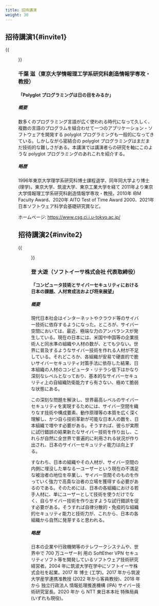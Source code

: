 ```yaml
---
title: 招待講演
weight: 30
---
```


## 招待講演1{#invite1}

{{<figure src="img/chiba.jpg" width="180px" height="180px">}}

### 千葉 滋（東京大学情報理工学系研究科創造情報学専攻・教授）
#### 「Polyglot プログラミングは日の目をみるか」

##### 概要

数多くのプログラミング言語が広く使われる時代になって久しく、複数の言語のプログラムを組合わせて一つのアプリケーション・ソフトウェアを開発する polyglot プログラミングも一般的になってきている。しかしながら密結合の polyglot プログラミングはまだまだ技術的な難しさがある。本講演では講演者らの研究を軸にこのような polyglot プログラミングのあれこれを紹介する。

##### 略歴

1996年東京大学理学系研究科博士課程退学、同年同大学より博士(理学)。東京大学、筑波大学、東京工業大学を経て 2011年より東京大学情報理工学系研究科創造情報学専攻・教授。2010年 IBM Faculty Award、2020年 AITO Test of Time Award 2000、2021年日本ソフトウェア科学会基礎研究賞など。

ホームページ: https://www.csg.ci.i.u-tokyo.ac.jp/


## 招待講演2{#invite2}

{{<figure src="img/nobori.jpg" width="180px" height="180px">}}

### 登 大遊（ソフトイーサ株式会社 代表取締役）

#### 「コンピュータ技術とサイバーセキュリティにおける日本の課題、人材育成法および将来展望」

##### 概要

現代日本社会はインターネットやクラウド等のサイバー技術に依存するようになった。ところが、サイバー空間においては、最近、極端な力のアンバランスが発生している。現在の日本には、米国や中国等の企業技術人と同水準の組織や人材の数が、とても少ない。世界に普及するようなサイバー技術を作れる人材が不足している。それどころか、各組織が安易で硬直的で脆いサイバーセキュリティ対策手法に依存した結果、日本組織の人材のコンピュータ・リテラシ低下はかなり深刻なレベルとなっており、基本的なサイバーセキュリティ上の自組織防衛能力すら有さない、極めて脆弱な状態にある。

この深刻な問題を解決し、世界最高レベルのサイバーセキュリティを実現するためには、サイバー空間を織りなす技術や構成要素、動作原理等の本質を広く深く理解し、かつ自ら技術革新が可能な日本人の数を、日本組織で増やす必要がある。そうすれば、彼らが実際に試行錯誤の結果新たなサイバー技術を作り出し、これらが自然に全世界で普遍的に利用される状況が作り出され、日本のサイバーセキュリティ能力は向上する。

すなわち、日本の組織やその人材が、サイバー空間の内側に埋没した単なる一ユーザーという現在の不満足な被治者の地位を卒業し、サイバー空間そのものを作っていく強力で高貴な治者の立場を獲得する必要があるのである。そのためには、日本の各組織における若手人材に、単にユーザーとして技術を使うだけでなく、自らサイバー技術を作り出すような試行錯誤を促す必要がある。そうすれば自律分散的・免疫的な組織的セキュリティ能力と技術力が、これから、日本の各組織から自然に発芽すると思われる。

##### 略歴

日本の企業や行政機関等のテレワークシステムや、世界中で 700 万ユーザー利
用の SoftEther VPN セキュリティソフト等を開発しているソフトウェア技術研究
経営者。2004 年に筑波大学在学中にソフトイーサ株式会社を起業。2017 年 博士
(工学)。2017 年から筑波大学産学連携准教授 (2022 年から客員教授)、2018 年
から 独立行政法人 情報処理推進機構 (IPA) サイバー技術研究室長。2020 年か
ら NTT 東日本本社 特殊局員 (いずれも現役)。
